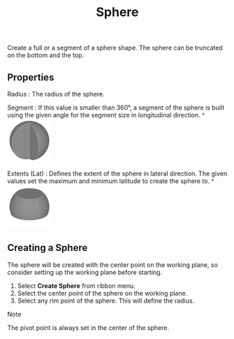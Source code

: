 ﻿---
uid: eecb316b-a4da-441b-b9a6-3fadf9275889
title: Sphere
---
Create a full or a segment of a sphere shape. The sphere can be truncated on the bottom and the top.

## Properties
Radius
:   The radius of the sphere.

Segment
:   If this value is smaller than 360°, a segment of the sphere is built using the given angle for the segment size in longitudinal direction.
    ^![Sphere with _Segment = 270°_](SphereSegment270.png)

Extents (Lat)
:   Defines the extent of the sphere in lateral direction. The given values set the maximum and minimum latitude to create the sphere to.</para>
    ^![Sphere with _Extents = [-20°, 45°]_](SphereExtents.png)

## Creating a Sphere

The sphere will be created with the center point on the working plane, so consider setting up the working plane before starting.

1. Select __Create Sphere__ from ribbon menu.
2. Select the center point of the sphere on the working plane.
3. Select any rim point of the sphere. This will define the radius.

> [!NOTE]
>  The pivot point is always set in the center of the sphere.
